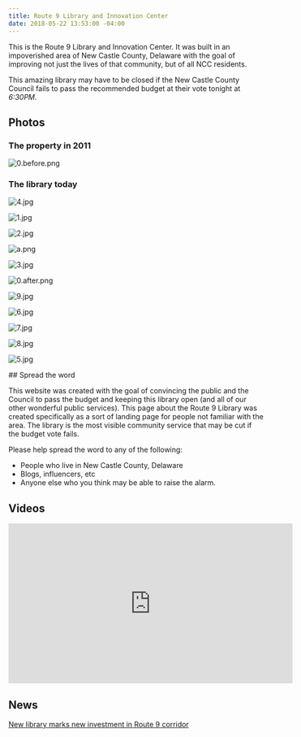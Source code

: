 ```yaml
---
title: Route 9 Library and Innovation Center
date: 2018-05-22 13:53:00 -04:00
---
```


This is the Route 9 Library and Innovation Center. It was built in an impoverished area of New Castle County, Delaware with the goal of improving not just the lives of that community, but of all NCC residents.

This amazing library may have to be closed if the New Castle County Council fails to pass the recommended budget at their vote tonight at *6:30PM*. 

<div markdown="1" class="zebra">

## Photos

### The property in 2011

![0.before.png](/uploads/0.before.png)

### The library today

![4.jpg](/uploads/4.jpg)

![1.jpg](/uploads/1.jpg)

![2.jpg](/uploads/2.jpg)

![a.png](/uploads/a.png)

![3.jpg](/uploads/3.jpg)

![0.after.png](/uploads/0.after.png)

![9.jpg](/uploads/9.jpg)

![6.jpg](/uploads/6.jpg)

![7.jpg](/uploads/7.jpg)

![8.jpg](/uploads/8.jpg)

![5.jpg](/uploads/5.jpg)

</div>

<div markdown="1" class="zebra">
## Spread the word

This website was created with the goal of convincing the public and the Council to pass the budget and keeping this library open (and all of our other wonderful public services). This page about the Route 9 Library was created specifically as a sort of landing page for people not familiar with the area. The library is the most visible community service that may be cut if the budget vote fails.

Please help spread the word to any of the following:

* People who live in New Castle County, Delaware
* Blogs, influencers, etc
* Anyone else who you think may be able to raise the alarm.
</div>

<div markdown="1" class="zebra">

## Videos

<iframe width="560" height="315" src="https://www.youtube-nocookie.com/embed/FWkpu4RRkWU?rel=0" frameborder="0" allow="autoplay; encrypted-media" allowfullscreen></iframe>
</div>

<div markdown="1" class="zebra">

## News
[New library marks new investment in Route 9 corridor](http://www.delawarebusinesstimes.com/new-library-marks-new-investment-route-9-corridor/)

</div>

